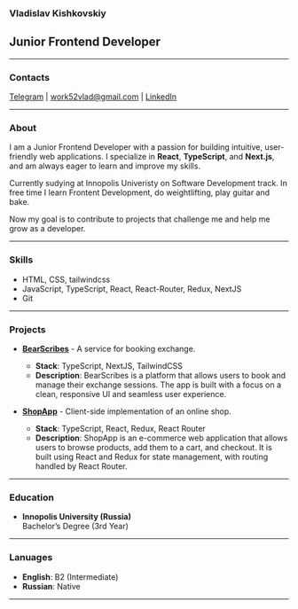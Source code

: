 
### Vladislav Kishkovskiy

## Junior Frontend Developer

---

### Contacts
[Telegram](https://t.me/deeprecession) | work52vlad@gmail.com | [LinkedIn](https://www.linkedin.com/in/vladislav-kishkovsky-881242228/)

---

### About

I am a Junior Frontend Developer with a passion for building intuitive, user-friendly web applications. 
I specialize in **React**, **TypeScript**, and **Next.js**, and am always eager to learn and improve my skills.

Currently sudying at Innopolis Univeristy on Software Development track.
In free time I learn Frontent Development, do weightlifting, play guitar and bake.

Now my goal is to contribute to projects that challenge me and help me grow as a developer.

---

### Skills

- HTML, CSS, tailwindcss
- JavaScript, TypeScript, React, React-Router, Redux, NextJS
- Git

---

### Projects

- **[BearScribes](https://github.com/IU-Team-Projects/BearScribes)** - A service for booking exchange.
  - **Stack**: TypeScript, NextJS, TailwindCSS
  - **Description**: BearScribes is a platform that allows users to book and manage their exchange sessions. The app is built with a focus on a clean, responsive UI and seamless user experience.

- **[ShopApp](https://github.com/deeprecession/shop-app)** - Client-side implementation of an online shop.
  - **Stack**: TypeScript, React, Redux, React Router
  - **Description**: ShopApp is an e-commerce web application that allows users to browse products, add them to a cart, and checkout. It is built using React and Redux for state management, with routing handled by React Router.

---

### Education

- **Innopolis University (Russia)**  
  Bachelor’s Degree (3rd Year)

---

### Lanuages

- **English**: B2 (Intermediate)
- **Russian**: Native

---
